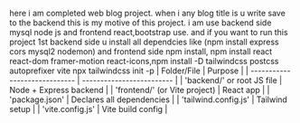 here i am completed web blog project. when i any blog title is u write save to the backend this is my motive of this project.
i am use backend side mysql node js
and frontend react,bootstrap use.
and if you want to run this project 1st backend side u install all dependcies like (npm install express cors mysql2 nodemon)
and frontend side npm install, npm install react react-dom framer-motion react-icons,npm install -D tailwindcss postcss autoprefixer vite
npx tailwindcss init -p
| Folder/File                   | Purpose                   |
| ----------------------------- | ------------------------- |
| 'backend/' or root JS file    | Node + Express backend    |
| 'frontend/' (or Vite project) | React app                 |
| 'package.json'                | Declares all dependencies |
| 'tailwind.config.js'          | Tailwind setup            |
| 'vite.config.js'              | Vite build config         |
